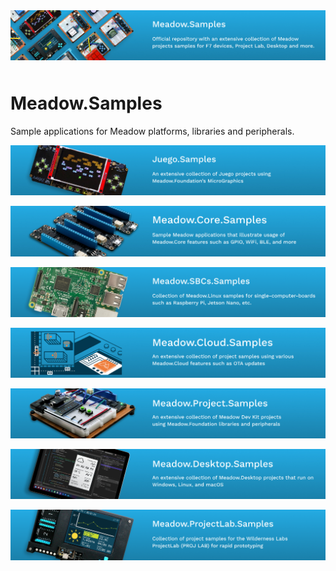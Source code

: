 <img src="Design/wildernesslabs-meadow-samples-banner.jpg"  alt="Meadow.ProjectLab, C#, iot" style="margin-bottom:10px" />

# Meadow.Samples

Sample applications for Meadow platforms, libraries and peripherals.

[![Juego.Samples](Source/Juego.Samples/Design/wildernesslabs-meadow-juego-samples.jpg)](/Source/Juego.Samples/)

[![Meadow.Core.Samples](Source/Meadow.Core.Samples/Design/wildernesslabs-meadow-core-samples.jpg)](/Source/Meadow.Core.Samples/)

[![Meadow.SBCs.Samples](Source/Meadow.SBCs.Samples/Design/wildernesslabs-meadow-sbcs-samples.jpg)](/Source/Meadow.SBCs.Samples/)

[![Meadow.Cloud.Samples](Source/Meadow.Cloud.Samples/Design/wildernesslabs-meadow-cloud-samples.jpg)](/Source/Meadow.Cloud.Samples/)

[![Meadow.Project.Samples](Source/Meadow.Project.Samples/Design/wildernesslabs-meadow-project-samples.jpg)](/Source/Meadow.Project.Samples/)

[![Meadow.Desktop.Samples](Source/Meadow.Desktop.Samples/Design/wildernesslabs-meadow-desktop-samples.jpg)](/Source/Meadow.Desktop.Samples/)

[![Meadow.ProjectLab.Samples](Source/Meadow.ProjectLab.Samples/Design/wildernesslabs-meadow-projectlab-samples.jpg)](/Source/Meadow.ProjectLab.Samples/)